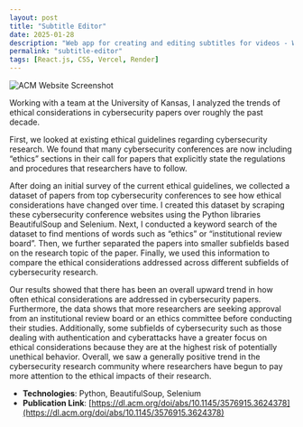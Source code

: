 ```yaml
---
layout: post
title: "Subtitle Editor"
date: 2025-01-28
description: "Web app for creating and editing subtitles for videos - Winter 2025"
permalink: "subtitle-editor"
tags: [React.js, CSS, Vercel, Render]
---
```


![ACM Website Screenshot](assets/images/cybersecurityresearch.png)

Working with a team at the University of Kansas, I analyzed the trends of ethical considerations in cybersecurity papers over roughly the past decade. 

First, we looked at existing ethical guidelines regarding cybersecurity research. We found that many cybersecurity conferences are now including “ethics” sections in their call for papers that explicitly state the regulations and procedures that researchers have to follow. 

After doing an initial survey of the current ethical guidelines, we collected a dataset of papers from top cybersecurity conferences to see how ethical considerations have changed over time. I created this dataset by scraping these cybersecurity conference websites using the Python libraries BeautifulSoup and Selenium. Next, I conducted a keyword search of the dataset to find mentions of words such as “ethics” or “institutional review board”. Then, we further separated the papers into smaller subfields based on the research topic of the paper. Finally, we used this information to compare the ethical considerations addressed across different subfields of cybersecurity research. 

Our results showed that there has been an overall upward trend in how often ethical considerations are addressed in cybersecurity papers. Furthermore, the data shows that more researchers are seeking approval from an institutional review board or an ethics committee before conducting their studies. Additionally, some subfields of cybersecurity such as those dealing with authentication and cyberattacks have a greater focus on ethical considerations because they are at the highest risk of potentially unethical behavior. Overall, we saw a generally positive trend in the cybersecurity research community where researchers have begun to pay more attention to the ethical impacts of their research.


- **Technologies**: Python, BeautifulSoup, Selenium
- **Publication Link**: [https://dl.acm.org/doi/abs/10.1145/3576915.3624378](https://dl.acm.org/doi/abs/10.1145/3576915.3624378)